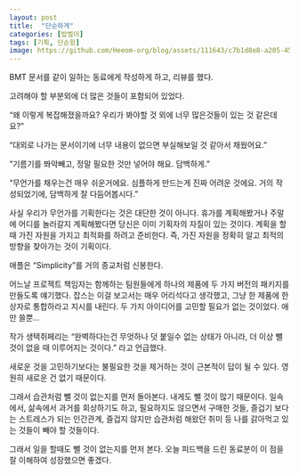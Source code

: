 ```yaml
---
layout: post
title:  "단순하게"
categories: [밥벌이]
tags: [기획, 단순함]
image: https://github.com/Heeom-org/blog/assets/111643/c7b1d8e8-a205-45a2-afde-2d24e196b552
---
```


BMT 문서를 같이 일하는 동료에게 작성하게 하고, 리뷰를 했다.

고려해야 할 부분외에 더 많은 것들이 포함되어 있었다.

“왜 이렇게 복잡해졌을까요? 우리가 봐야할 것 외에 너무 많은것들이 있는 것 같은데요?”

“대외로 나가는 문서이기에 너무 내용이 없으면 부실해보일 것 같아서 채웠어요.”

“기름기를 쫘악빼고, 정말 필요한 것만 넣어야 해요. 담백하게.”

“무언가를 채우는건 매우 쉬운거에요. 심플하게 만드는게 진짜 어려운 것에요. 거의 작성되었기에, 담백하게 잘 다듬어봅시다.”

사실 우리가 무언가를 기획한다는 것은 대단한 것이 아니다. 휴가를 계획해봤거나 주말에 어디를 놀러갈지 계획해봤다면 당신은 이미 기획자의 자질이 있는 것이다. 계획을 할 때 가진 자원을 가지고 최적화를 하려고 준비한다. 즉, 가진 자원을 정확히 알고 최적의 방향을 찾아가는 것이 기획이다.

애플은 “Simplicity”를 거의 종교처럼 신봉한다.

어느날 프로젝트 책임자는 함께하는 팀원들에게 하나의 제품에 두 가지 버전의 패키지를 만들도록 얘기했다. 잡스는 이걸 보고서는 매우 어리석다고 생각했고, 그냥 한 제품에 한 상자로 통합하라고 지시를 내린다. 두 가지 아이디어를 고민할 필요가 없는 것이었다. 애만 쓸뿐…

작가 생택쥐페리는 “완벽하다는건 무엇하나 덧 붙일수 없는 상태가 아니라, 더 이상 뺄 것이 없을 때 이루어지는 것이다.” 라고 언급했다.

새로운 것을 고민하기보다는 불필요한 것을 제거하는 것이 근본적이 답이 될 수 있다. 영원히 새로운 건 없기 때문이다.

그래서 습관처럼 뺄 것이 없는지를 먼저 돌아본다. 내게도 뺄 것이 많기 때문이다. 일속에서, 삶속에서 과거를 회상하기도 하고, 필요하지도 않으면서 구매한 것들, 즐겁기 보다는 스트레스가 되는 인간관계, 즐겁지 않지만 습관처럼 해왔던 취미 등 나를 갉아먹고 있는 것들이 빼야 할 것들이다.

그래서 일을 할때도 뺄 것이 없는지를 먼저 본다.  오늘 피드백을 드린 동료분이 이 점을 잘 이해하여 성장했으면 좋겠다.
